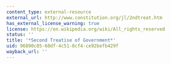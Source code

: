 ```yaml
---
content_type: external-resource
external_url: http://www.constitution.org/jl/2ndtreat.htm
has_external_license_warning: true
license: https://en.wikipedia.org/wiki/All_rights_reserved
status: ''
title: '*Second Treatise of Government*'
uid: 96890c85-60df-4c51-8cf4-ce92befb429f
wayback_url: ''
---
```

